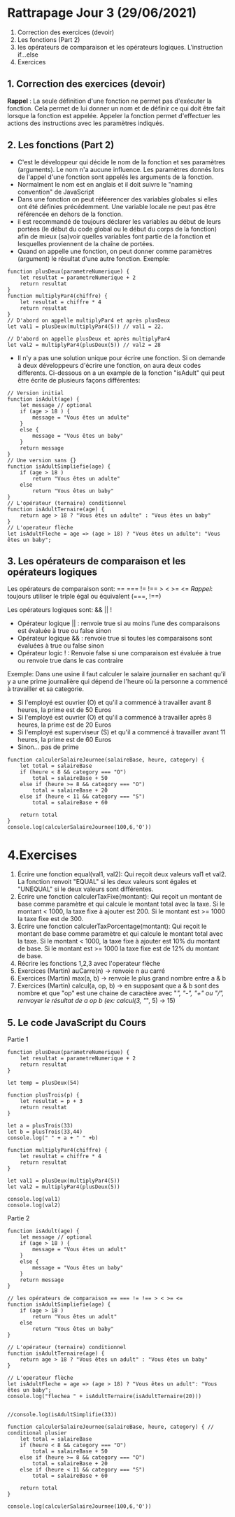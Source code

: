 # Rattrapage Jour 3 (29/06/2021)
1. Correction des exercices (devoir)
2. Les fonctions (Part 2)
3. les opérateurs de comparaison et les opérateurs logiques. L'instruction if...else
4. Exercices
   
## 1. Correction des exercices (devoir)
**Rappel** : La seule définition d'une fonction ne permet pas d'exécuter la fonction. Cela permet de lui donner un nom et de définir ce qui doit être fait lorsque la fonction est appelée. Appeler la fonction permet d'effectuer les actions des instructions avec les paramètres indiqués. 

## 2. Les fonctions (Part 2) 
- C'est le développeur qui décide le nom de la fonction et ses paramètres (arguments). Le nom n'a aucune influence. Les paramètres donnés lors de l'appel d'une fonction sont appelés les arguments de la fonction.
- Normalment le nom est en anglais et il doit suivre le "naming convention" de JavaScript
- Dans une fonction on peut réféerencer des variables globales si elles ont été définies précédemment. Une variable locale ne peut pas être référencée en dehors de la fonction.
- il est recommandé de toujours déclarer les variables au début de leurs portées (le début du code global ou le début du corps de la fonction) afin de mieux (sa)voir quelles variables font partie de la fonction et lesquelles proviennent de la chaîne de portées.
- Quand on appelle une fonction, on peut donner comme paramètres (argument) le résultat d'une autre fonction. Exemple: 
```
function plusDeux(parametreNumerique) {      
    let resultat = parametreNumerique + 2
    return resultat
}
function multiplyPar4(chiffre) { 
    let resultat = chiffre * 4
    return resultat
}
// D'abord on appelle multiplyPar4 et après plusDeux
let val1 = plusDeux(multiplyPar4(5)) // val1 = 22. 

// D'abord on appelle plusDeux et après multiplyPar4
let val2 = multiplyPar4(plusDeux(5)) // val2 = 28
```
- Il n'y a pas une solution unique pour écrire une fonction. Si on demande à deux développeurs d'écrire une fonction, on aura deux codes differents. Ci-dessous on a un example de la fonction "isAdult" qui peut être écrite de plusieurs façons différentes:
```
// Version initial
function isAdult(age) { 
    let message // optional
    if (age > 18 ) {
        message = "Vous êtes un adulte"
    }
    else {   
        message = "Vous êtes un baby"
    }
    return message
}
// Une version sans {}
function isAdultSimpliefie(age) { 
    if (age > 18 )
        return "Vous êtes un adulte"
    else   
        return "Vous êtes un baby"    
}
// L'opérateur (ternaire) conditionnel 
function isAdultTernaire(age) {
    return age > 18 ? "Vous êtes un adulte" : "Vous êtes un baby"
}
// L'operateur flèche
let isAdultFleche = age => (age > 18) ? "Vous êtes un adulte": "Vous êtes un baby";
```

## 3.  Les opérateurs de comparaison et les opérateurs logiques
Les opérateurs de comparaison sont: == === != !== > < >= <=
*Rappel*: toujours utiliser le triple égal ou équivalent (===, !==)

Les opérateurs logiques sont: && || !
- Opérateur logique || : renvoie true si au moins l’une des comparaisons est évaluée à true ou false sinon
- Opérateur logique && : renvoie true si toutes les comparaisons sont évaluées à true ou false sinon
- Opérateur logic ! : Renvoie false si une comparaison est évaluée à true ou renvoie true dans le cas contraire 

Exemple:  Dans une usine il faut calculer le salaire journalier en sachant qu'il y a une prime journalière qui dépend de l'heure où la personne a commencé à travailler et sa categorie.
- Si l'employé est ouvrier (O) et qu'il a commencé à travailler avant 8 heures, la prime est de 50 Euros
- Si l'employé est ouvrier (O) et qu'il a commencé à travailler après 8 heures, la prime est de 20 Euros
- Si l'employé est superviseur (S) et qu'il a commencé à travailler avant 11 heures, la prime est de 60 Euros
- Sinon... pas de prime


```
function calculerSalaireJournee(salaireBase, heure, category) { 
    let total = salaireBase
    if (heure < 8 && category === "O")
        total = salaireBase + 50
    else if (heure >= 8 && category === "O") 
        total = salaireBase + 20
    else if (heure < 11 && category === "S")
        total = salaireBase + 60
    
    return total
}
console.log(calculerSalaireJournee(100,6,'O'))
```
# 4.Exercises
1. Écrire une fonction equal(val1, val2): Qui reçoit deux valeurs val1 et val2. La fonction renvoit "EQUAL" si les deux valeurs sont égales et "UNEQUAL" si le deux valeurs sont différentes.
2. Écrire une fonction calculerTaxFixe(montant): Qui reçoit un montant de base comme paramètre et qui calcule le montant total avec la taxe. Si le montant < 1000, la taxe fixe à ajouter est 200. Si le montant est >= 1000 la taxe fixe est de 300.
3. Écrire une fonction calculerTaxPorcentage(montant): Qui reçoit le montant de base comme paramètre et qui calcule le montant total avec la taxe. Si le montant < 1000, la taxe fixe à ajouter est 10% du montant de base. Si le montant est >= 1000 la taxe fixe est de 12% du montant de base.
4. Récrire les fonctions 1,2,3 avec l'operateur flèche
5. Exercices (Martin) auCarre(n) -> renvoie n au carré
6. Exercices (Martin) max(a, b) -> renvoie le plus grand nombre entre a & b
7. Exercices (Martin) calcul(a, op, b) -> en supposant que a & b sont des nombre et que "op" est une chaine de caractère avec "*", "-", "+" ou "/", renvoyer le résultat de a op b (ex: calcul(3, "*", 5) -> 15)

## 5. Le code JavaScript du Cours 
Partie 1
```
function plusDeux(parametreNumerique) {      
    let resultat = parametreNumerique + 2
    return resultat
}

let temp = plusDeux(54)

function plusTrois(p) { 
    let resultat = p + 3
    return resultat
}

let a = plusTrois(33)
let b = plusTrois(33,44)
console.log(" " + a + " " +b)

function multiplyPar4(chiffre) { 
    let resultat = chiffre * 4
    return resultat
}

let val1 = plusDeux(multiplyPar4(5))
let val2 = multiplyPar4(plusDeux(5))

console.log(val1)
console.log(val2)
```
Partie 2
```
function isAdult(age) { 
    let message // optional
    if (age > 18 ) {
        message = "Vous êtes un adult"
    }
    else {   
        message = "Vous êtes un baby"
    }
    return message
}

// les opérateurs de comparaison == === != !== > < >= <=
function isAdultSimpliefie(age) { 
    if (age > 18 )
        return "Vous êtes un adult"
    else   
        return "Vous êtes un baby"    
}

// L'opérateur (ternaire) conditionnel 
function isAdultTernaire(age) {
    return age > 18 ? "Vous êtes un adult" : "Vous êtes un baby"
}

// L'operateur flèche
let isAdultFleche = age => (age > 18) ? "Vous êtes un adult": "Vous êtes un baby";
console.log("flechea " + isAdultTernaire(isAdultTernaire(20)))


//console.log(isAdultSimplifie(33))

function calculerSalaireJournee(salaireBase, heure, category) { // conditional plusier
    let total = salaireBase
    if (heure < 8 && category === "O")
        total = salaireBase + 50
    else if (heure >= 8 && category === "O") 
        total = salaireBase + 20
    else if (heure < 11 && category === "S")
        total = salaireBase + 60
    
    return total
}

console.log(calculerSalaireJournee(100,6,'O'))
```
